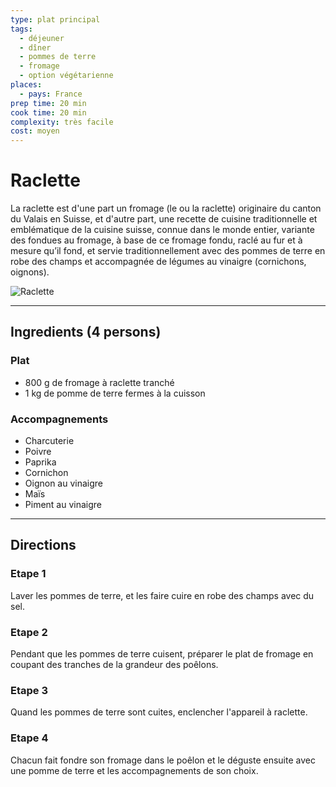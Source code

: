 ```yaml
---
type: plat principal
tags:
  - déjeuner
  - dîner
  - pommes de terre
  - fromage
  - option végétarienne
places:
  - pays: France
prep time: 20 min
cook time: 20 min
complexity: très facile
cost: moyen
---
```


# Raclette

La raclette est d'une part un fromage (le ou la raclette) originaire du canton du Valais en Suisse, et d'autre part, une recette de cuisine traditionnelle et emblématique de la cuisine suisse, connue dans le monde entier, variante des fondues au fromage, à base de ce fromage fondu, raclé au fur et à mesure qu’il fond, et servie traditionnellement avec des pommes de terre en robe des champs et accompagnée de légumes au vinaigre (cornichons, oignons).

![Raclette](https://bdav24.github.io/recipes/img/france/raclette.jpg)

---

## Ingredients (4 persons)

### Plat

- 800 g de fromage à raclette tranché
- 1 kg de pomme de terre fermes à la cuisson

### Accompagnements

- Charcuterie
- Poivre
- Paprika
- Cornichon
- Oignon au vinaigre
- Maïs
- Piment au vinaigre

---

## Directions

### Etape 1

Laver les pommes de terre, et les faire cuire en robe des champs avec du sel.

### Etape 2

Pendant que les pommes de terre cuisent, préparer le plat de fromage en coupant des tranches de la grandeur des poêlons.

### Etape 3

Quand les pommes de terre sont cuites, enclencher l'appareil à raclette.

### Etape 4

Chacun fait fondre son fromage dans le poêlon et le déguste ensuite avec une pomme de terre et les accompagnements de son choix.
